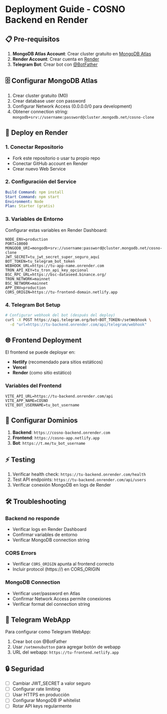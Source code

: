 # Deployment Guide - COSNO Backend en Render

## 📋 Pre-requisitos

1. **MongoDB Atlas Account**: Crear cluster gratuito en [MongoDB Atlas](https://cloud.mongodb.com/)
2. **Render Account**: Crear cuenta en [Render](https://render.com/)
3. **Telegram Bot**: Crear bot con [@BotFather](https://t.me/botfather)

## 🗄️ Configurar MongoDB Atlas

1. Crear cluster gratuito (M0)
2. Crear database user con password
3. Configurar Network Access (0.0.0.0/0 para development)
4. Obtener connection string: `mongodb+srv://username:password@cluster.mongodb.net/cosno-clone`

## 🚀 Deploy en Render

### 1. Conectar Repositorio
- Fork este repositorio o usar tu propio repo
- Conectar GitHub account en Render
- Crear nuevo Web Service

### 2. Configuración del Service
```yaml
Build Command: npm install
Start Command: npm start
Environment: Node
Plan: Starter (gratis)
```

### 3. Variables de Entorno

Configurar estas variables en Render Dashboard:

```env
NODE_ENV=production
PORT=10000
MONGODB_URI=mongodb+srv://username:password@cluster.mongodb.net/cosno-clone
JWT_SECRET=tu_jwt_secret_super_seguro_aquí
BOT_TOKEN=tu_telegram_bot_token
WEBHOOK_URL=https://tu-app-name.onrender.com
TRON_API_KEY=tu_tron_api_key_opcional
BSC_RPC_URL=https://bsc-dataseed.binance.org/
TRON_NETWORK=mainnet
BSC_NETWORK=mainnet
APP_ENV=production
CORS_ORIGIN=https://tu-frontend-domain.netlify.app
```

### 4. Telegram Bot Setup
```bash
# Configurar webhook del bot (después del deploy)
curl -X POST https://api.telegram.org/bot<BOT_TOKEN>/setWebhook \
  -d "url=https://tu-backend.onrender.com/api/telegram/webhook"
```

## 🌐 Frontend Deployment

El frontend se puede deployar en:
- **Netlify** (recomendado para sitios estáticos)
- **Vercel**
- **Render** (como sitio estático)

### Variables del Frontend
```env
VITE_API_URL=https://tu-backend.onrender.com/api
VITE_APP_NAME=COSNO
VITE_BOT_USERNAME=tu_bot_username
```

## 🔗 Configurar Dominios

1. **Backend**: `https://cosno-backend.onrender.com`
2. **Frontend**: `https://cosno-app.netlify.app`
3. **Bot**: `https://t.me/tu_bot_username`

## ⚡ Testing

1. Verificar health check: `https://tu-backend.onrender.com/health`
2. Test API endpoints: `https://tu-backend.onrender.com/api/users`
3. Verificar conexión MongoDB en logs de Render

## 🛠️ Troubleshooting

### Backend no responde
- Verificar logs en Render Dashboard
- Confirmar variables de entorno
- Verificar MongoDB connection string

### CORS Errors
- Verificar `CORS_ORIGIN` apunta al frontend correcto
- Incluir protocol (https://) en CORS_ORIGIN

### MongoDB Connection
- Verificar user/password en Atlas
- Confirmar Network Access permite conexiones
- Verificar format del connection string

## 📱 Telegram WebApp

Para configurar como Telegram WebApp:
1. Crear bot con @BotFather
2. Usar `/setmenubutton` para agregar botón de webapp
3. URL del webapp: `https://tu-frontend.netlify.app`

## 🔒 Seguridad

- [ ] Cambiar JWT_SECRET a valor seguro
- [ ] Configurar rate limiting
- [ ] Usar HTTPS en producción
- [ ] Configurar MongoDB IP whitelist
- [ ] Rotar API keys regularmente
